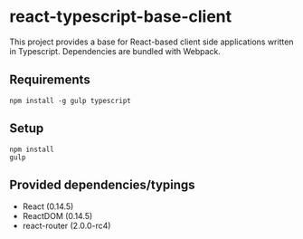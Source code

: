 # react-typescript-base-client

This project provides a base for React-based client side applications written
in Typescript. Dependencies are bundled with Webpack.

## Requirements

```
npm install -g gulp typescript
```

## Setup

```
npm install
gulp
```

## Provided dependencies/typings

* React (0.14.5)
* ReactDOM (0.14.5)
* react-router (2.0.0-rc4)
